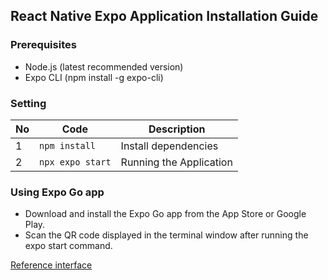 ## React Native Expo Application Installation Guide

### Prerequisites
- Node.js (latest recommended version)
- Expo CLI (npm install -g expo-cli)

### Setting
No | Code | Description |
-- | -- | --
1 | `npm install` | Install dependencies
2 |`npx expo start` | Running the Application

### Using Expo Go app
- Download and install the Expo Go app from the App Store or Google Play.
- Scan the QR code displayed in the terminal window after running the expo start command.

[Reference interface](https://www.figma.com/file/3SCGMSHCo0jWYPWSMuQDtt/Nhom-3--Giao-di%E1%BB%87n-App-K%E1%BA%BFt-n%E1%BB%91i-b%E1%BB%87nh-nh%C3%A2n--b%C3%A1c-s%C4%A9-(Community)?type=design&node-id=4-3&mode=design&t=GM7kHt1CMtZp6RZa-0)